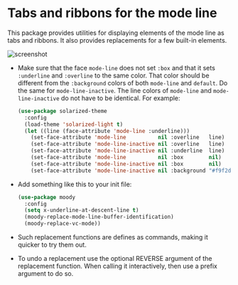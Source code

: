 Tabs and ribbons for the mode line
==================================

This package provides utilities for displaying elements of the
mode line as tabs and ribbons.  It also provides replacements
for a few built-in elements.

![screenshot](https://emacsair.me/assets/readme/moody.png)

* Make sure that the face `mode-line` does not set `:box` and that
  it sets `:underline` and `:overline` to the same color.  That
  color should be different from the `:background` colors of both
  `mode-line` and `default`.  Do the same for `mode-line-inactive`.
  The line colors of `mode-line` and `mode-line-inactive` do not
  have to be identical.  For example:

  ```lisp
  (use-package solarized-theme
    :config
    (load-theme 'solarized-light t)
    (let ((line (face-attribute 'mode-line :underline)))
      (set-face-attribute 'mode-line          nil :overline   line)
      (set-face-attribute 'mode-line-inactive nil :overline   line)
      (set-face-attribute 'mode-line-inactive nil :underline  line)
      (set-face-attribute 'mode-line          nil :box        nil)
      (set-face-attribute 'mode-line-inactive nil :box        nil)
      (set-face-attribute 'mode-line-inactive nil :background "#f9f2d9")))
  ```

* Add something like this to your init file:

  ```lisp
  (use-package moody
    :config
    (setq x-underline-at-descent-line t)
    (moody-replace-mode-line-buffer-identification)
    (moody-replace-vc-mode))
  ```

* Such replacement functions are defines as commands, making it
  quicker to try them out.

* To undo a replacement use the optional REVERSE argument of the
  replacement function.  When calling it interactively, then use
  a prefix argument to do so.

